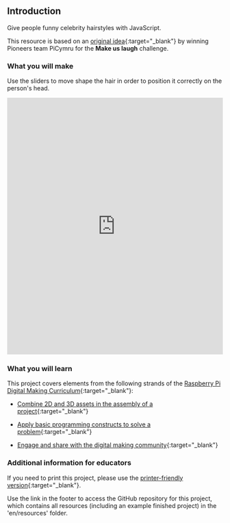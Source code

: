 ## Introduction

Give people funny celebrity hairstyles with JavaScript.

This resource is based on an [original idea](https://www.youtube.com/watch?v=ghH49nqPFo0&feature=youtu.be){:target="_blank"} by winning Pioneers team PiCymru for the **Make us laugh** challenge.

### What you will make

Use the sliders to move shape the hair in order to position it correctly on the person's head.

<iframe src="https://trinket.io/embed/html/507e9028be?outputOnly=true" width="100%" height="600" frameborder="0" marginwidth="0" marginheight="0" allowfullscreen></iframe>

### What you will learn

This project covers elements from the following strands of the [Raspberry Pi Digital Making Curriculum](http://rpf.io/curriculum){:target="_blank"}:

+ [Combine 2D and 3D assets in the assembly of a project](https://curriculum.raspberrypi.org/design/builder/){:target="_blank"}

+ [Apply basic programming constructs to solve a problem](https://curriculum.raspberrypi.org/programming/builder/){:target="_blank"}

+ [Engage and share with the digital making community](https://curriculum.raspberrypi.org/community-and-sharing/creator/){:target="_blank"}



### Additional information for educators

If you need to print this project, please use the [printer-friendly version](https://projects.raspberrypi.org/en/projects/project-name/print){:target="_blank"}.

Use the link in the footer to access the GitHub repository for this project, which contains all resources (including an example finished project) in the 'en/resources' folder.
